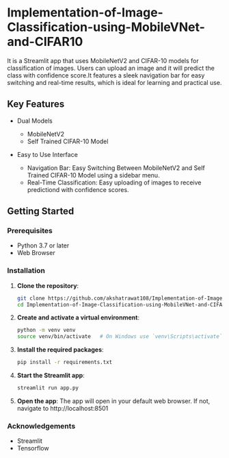 # Implementation-of-Image-Classification-using-MobileVNet-and-CIFAR10
It is a Streamlit app that uses MobileNetV2 and CIFAR-10 models for classification of images. Users can upload an image and it will predict the class with confidence score.It features a sleek navigation bar for easy switching and real-time results, which is ideal for learning and practical use.

## Key Features
- Dual Models
    - MobileNetV2
    - Self Trained CIFAR-10 Model

- Easy to Use Interface
    - Navigation Bar: Easy Switching Between MobileNetV2 and Self Trained CIFAR-10 Model using a sidebar menu.
    - Real-Time Classification: Easy uploading of images to receive predictiond with confidence scores.
## Getting Started

### Prerequisites
 - Python 3.7 or later
 - Web Browser

### Installation

1. **Clone the repository**:
   ```bash
   git clone https://github.com/akshatrawat108/Implementation-of-Image-Classification-using-MobileVNet-and-CIFAR10.git
   cd Implementation-of-Image-Classification-using-MobileVNet-and-CIFAR10
2. **Create and activate a virtual environment**:
    ```bash
    python -m venv venv
    source venv/bin/activate   # On Windows use `venv\Scripts\activate`
3. **Install the required packages**:
    ```bash
    pip install -r requirements.txt
4. **Start the Streamlit app**:
    ```bash
    streamlit run app.py
5. **Open the app**: 
    The app will open in your default web browser. If not, navigate to http://localhost:8501

### Acknowledgements
  - Streamlit
  - Tensorflow
     

